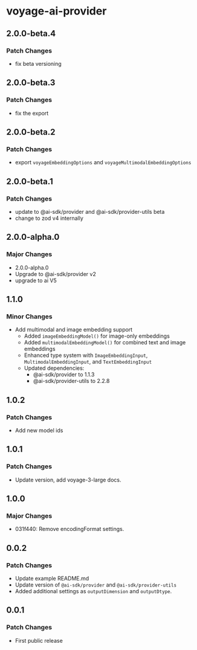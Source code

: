 # voyage-ai-provider

## 2.0.0-beta.4

### Patch Changes

- fix beta versioning

## 2.0.0-beta.3

### Patch Changes

- fix the export

## 2.0.0-beta.2

### Patch Changes

- export `voyageEmbeddingOptions` and `voyageMultimodalEmbeddingOptions`

## 2.0.0-beta.1

### Patch Changes

- update to @ai-sdk/provider and @ai-sdk/provider-utils beta
- change to zod v4 internally

## 2.0.0-alpha.0

### Major Changes

- 2.0.0-alpha.0
- Upgrade to @ai-sdk/provider v2
- upgrade to ai V5

## 1.1.0

### Minor Changes

- Add multimodal and image embedding support
  - Added `imageEmbeddingModel()` for image-only embeddings
  - Added `multimodalEmbeddingModel()` for combined text and image embeddings
  - Enhanced type system with `ImageEmbeddingInput`, `MultimodalEmbeddingInput`, and `TextEmbeddingInput`
  - Updated dependencies:
    - @ai-sdk/provider to 1.1.3
    - @ai-sdk/provider-utils to 2.2.8

## 1.0.2

### Patch Changes

- Add new model ids

## 1.0.1

### Patch Changes

- Update version, add voyage-3-large docs.

## 1.0.0

### Major Changes

- 031f440: Remove encodingFormat settings.

## 0.0.2

### Patch Changes

- Update example README.md
- Update version of `@ai-sdk/provider` and `@ai-sdk/provider-utils`
- Added additional settings as `outputDimension` and `outputDtype`.

## 0.0.1

### Patch Changes

- First public release
